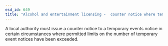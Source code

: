 ```yaml
---
esd_id: 649
title: "Alcohol and entertainment licensing -  counter notice where temporary event notice limit exceeded"
---
```


A local authority must issue a counter notice to a temporary events notice in certain circumstances where permitted limits on the number of temporary event notices have been exceeded.

